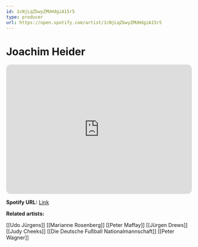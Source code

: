 ```yaml
---
id: 1cNjLqZbwyZMUHdgiA15r5
type: producer
url: https://open.spotify.com/artist/1cNjLqZbwyZMUHdgiA15r5
---
```

# Joachim Heider

<iframe style="border-radius:12px" src="https://open.spotify.com/embed/artist/1cNjLqZbwyZMUHdgiA15r5" width="100%" height="352" frameBorder="0" allowfullscreen="" allow="autoplay; clipboard-write; encrypted-media; fullscreen; picture-in-picture" loading="lazy"></iframe>

**Spotify URL:** [Link](https://open.spotify.com/artist/1cNjLqZbwyZMUHdgiA15r5)

**Related artists:**

[[Udo Jürgens]]
[[Marianne Rosenberg]]
[[Peter Maffay]]
[[Jürgen Drews]]
[[Judy Cheeks]]
[[Die Deutsche Fußball Nationalmannschaft]]
[[Peter Wagner]]
